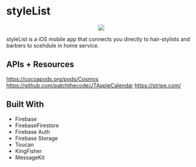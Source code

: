 # styleList

<p align="center">
  <img src="https://user-images.githubusercontent.com/43770152/55572518-bf5bd480-56d5-11e9-8d84-ac654ef9d95b.png" />
</p>


styleList is a iOS mobile app that connects you directly to hair-stylists and barbers to scehdule in home service. 


## APIs + Resources 

https://cocoapods.org/pods/Cosmos
https://github.com/patchthecode/JTAppleCalendar
https://stripe.com/

## Built With

* Firebase 
* FirebaseFirestore
* Firebase Auth
* Firebase Storage 
* Toucan
* KingFisher
* MessageKit
